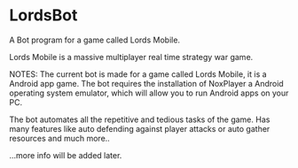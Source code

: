 # LordsBot
A Bot program for a game called Lords Mobile.

Lords Mobile is a massive multiplayer real time strategy war game.

NOTES:
The current bot is made for a game called Lords Mobile, it is a Android app game.
The bot requires the installation of NoxPlayer a Android operating system emulator, 
which will allow you to run Android apps on your PC.

The bot automates all the repetitive and tedious tasks of the game.
Has many features like auto defending against player attacks or auto gather resources and much more..


...more info will be added later.
